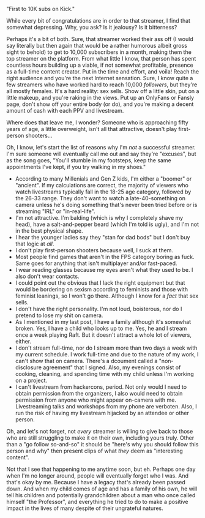 "First to 10K subs on Kick."

While every bit of congratulations are in order to that streamer, I find that somewhat depressing.  Why, you ask?  Is it jealousy?  Is it bitterness?

Perhaps it's a bit of both.  Sure, that streamer worked their ass off (I would say literally but then again that would be a rather humorous albeit gross sight to behold) to get to 10,000 subscribers in a month, making them the top streamer on the platform.  From what little I know, that person has spent countless hours building up a viable, if not somewhat profitable, presence as a full-time content creator.  Put in the time and effort, and voila!  Reach the right audience and you're the next Internet sensation.  Sure, I know quite a few streamers who have worked hard to reach 10,000 *followers*, but they're all mostly females.  It's a hard reality: sex sells.  Show off a little skin, put on a little makeup, and you're raking in the views.  Put up an OnlyFans or Fansly page, don't show off your entire body (or do), and you're making a decent amount of cash with each PPV and livestream.

Where does that leave me, I wonder?  Someone who is approaching fifty years of age, a little overweight, isn't all that attractive, doesn't play first-person shooters...

Oh, I know, let's start the list of reasons why I'm *not* a successful streamer.  I'm sure someone will eventually call me out and say they're "excuses", but as the song goes, "You'll stumble in my footsteps, keep the same appointments I've kept, if you try walking in my shoes."

- According to many Millenials and Gen Z kids, I'm either a "boomer" or "ancient".  If my calculations are correct, the majority of viewers who watch livestreams typically fall in the 18-25 age category, followed by the 26-33 range.  They don't want to watch a late-40-something on camera unless he's doing something that's never been tried before or is streaming "IRL" or "in-real-life".
- I'm not attractive.  I'm balding (which is why I completely shave my head), have a salt-and-pepper beard (which I'm told is ugly), and I'm not in the best physical shape.
- I hear the younger ladies say they "stan for dad bods" but I don't buy that logic at *all*.
- I don't play first-person shooters because well, I suck at them.
- Most people find games that aren't in the FPS category boring as fuck.  Same goes for anything that isn't multiplayer and/or fast-paced.
- I wear reading glasses because my eyes aren't what they used to be.  I also don't wear contacts.
- I could point out the obvious that I lack the right equipment but that would be bordering on sexism according to feminists and those with feminist leanings, so I won't go there.  Although I know for a *fact* that sex sells.
- I don't have the right personality.  I'm not loud, boisterous, nor do I pretend to lose my shit on camera.
- As I mentioned in my last post, I have a family although it's somewhat broken.  Yes, I have a child who looks up to me.  Yes, he and I stream once a week playing Raft.  But it doesn't attract a whole lot of viewers, either.
- I don't stream full-time, nor do I stream more than two days a week with my current schedule.  I work full-time and due to the nature of my work, I can't show that on camera.  There's a dcoument called a "non-disclosure agreement" that I signed.  Also, my evenings consist of cooking, cleaning, and spending time with my child unless I'm working on a project.
- I can't livestream from hackercons, period.  Not only would I need to obtain permission from the organizers, I also would need to obtain permission from anyone who might appear on-camera with me.  Livestreaming talks and workshops from my phone are verboten.  Also, I run the risk of having my livestream hijacked by an attendee or other person.

Oh, and let's not forget, not *every* streamer is willing to give back to those who are still struggling to make it on their own, including yours truly. Other than a "go follow so-and-so" it should be "here's why you should follow this person and why" then present clips of what *they* deem as "interesting content".

Not that I see that happening to me anytime soon, but eh.  Perhaps one day when I'm no longer around, people will eventually forget who I was.  And that's okay by me.  Because I have a legacy that's already been passed down. And when my child comes of age and has a family of his own, he will tell his children and potentially grandchildren about a man who once called himself "the Professor", and everything he tried to do to make a positive impact in the lives of many despite of their ungrateful natures.
 


